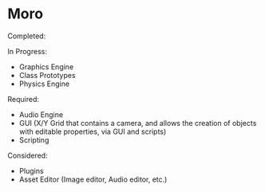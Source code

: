 # Moro
Completed:



In Progress:
  - Graphics Engine
  - Class Prototypes
  - Physics Engine



Required:
  - Audio Engine
  - GUI (X/Y Grid that contains a camera, and allows the creation of objects with editable properties, via GUI and scripts)
  - Scripting




Considered:
  - Plugins
  - Asset Editor (Image editor, Audio editor, etc.)
